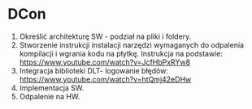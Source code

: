 # DCon
1. Określić architekturę SW - podział na pliki i foldery.
2. Stworzenie instrukcji instalacji narzędzi wymaganych do odpalenia kompilacji i wgrania kodu na płytkę. Instrukcja na podstawie: https://www.youtube.com/watch?v=JcfHbPxRYw8
3. Integracja biblioteki DLT- logowanie błędów: https://www.youtube.com/watch?v=htQmj42eDHw
4. Implementacja SW.
5. Odpalenie na HW.

